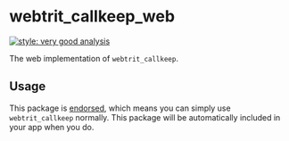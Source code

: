 # webtrit_callkeep_web

[![style: very good analysis][very_good_analysis_badge]][very_good_analysis_link]

The web implementation of `webtrit_callkeep`.

## Usage

This package is [endorsed][endorsed_link], which means you can simply use `webtrit_callkeep`
normally. This package will be automatically included in your app when you do.

[endorsed_link]: https://flutter.dev/docs/development/packages-and-plugins/developing-packages#endorsed-federated-plugin
[very_good_analysis_badge]: https://img.shields.io/badge/style-very_good_analysis-B22C89.svg
[very_good_analysis_link]: https://pub.dev/packages/very_good_analysis
